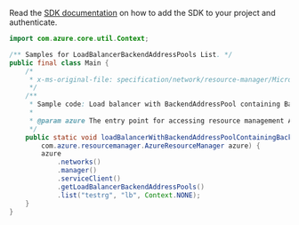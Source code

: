 Read the [SDK documentation](https://github.com/Azure/azure-sdk-for-java/blob/azure-resourcemanager_2.11.0/sdk/resourcemanager/azure-resourcemanager/README.md) on how to add the SDK to your project and authenticate.

```java
import com.azure.core.util.Context;

/** Samples for LoadBalancerBackendAddressPools List. */
public final class Main {
    /*
     * x-ms-original-file: specification/network/resource-manager/Microsoft.Network/stable/2021-05-01/examples/LBBackendAddressPoolListWithBackendAddressesPoolType.json
     */
    /**
     * Sample code: Load balancer with BackendAddressPool containing BackendAddresses.
     *
     * @param azure The entry point for accessing resource management APIs in Azure.
     */
    public static void loadBalancerWithBackendAddressPoolContainingBackendAddresses(
        com.azure.resourcemanager.AzureResourceManager azure) {
        azure
            .networks()
            .manager()
            .serviceClient()
            .getLoadBalancerBackendAddressPools()
            .list("testrg", "lb", Context.NONE);
    }
}
```
